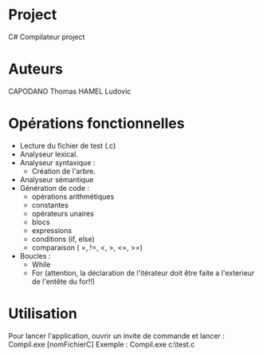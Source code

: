 # Project
C# Compilateur project

# Auteurs
CAPODANO Thomas
HAMEL Ludovic

# Opérations fonctionnelles
 - Lecture du fichier de test (.c)
 - Analyseur lexical.
 - Analyseur syntaxique :
    - Création de l'arbre.
 - Analyseur sémantique
 - Génération de code :
    - opérations arithmétiques
    - constantes
    - opérateurs unaires
    - blocs
    - expressions
    - conditions (if, else)
    - comparaison ( =, !=, <, >, <=, >=)
 - Boucles :
    - While
    - For (attention, la déclaration de l'itérateur doit être faite a l'exterieur de l'entête du for!!)

# Utilisation
Pour lancer l'application, ouvrir un invite de commande et lancer : 
Compil.exe [nomFichierC]
Exemple :
Compil.exe c:\test.c